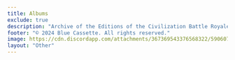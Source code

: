 ```yaml
---
title: Albums
exclude: true
description: "Archive of the Editions of the Civilization Battle Royale"
footer: "© 2024 Blue Cassette. All rights reserved."
image: https://cdn.discordapp.com/attachments/367369543376568322/590607288377802782/CBR_Logo.png
layout: "Other"
---
```


<Editions />
